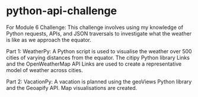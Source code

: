 # python-api-challenge
For Module 6 Challenge:
This challenge involves using my knowledge of Python requests, APIs, and JSON traversals to investigate what the weather is like as we approach the equator.

Part 1: WeatherPy:
A Python script is used to visualise the weather over 500 cities of varying distances from the equator. 
The citipy Python library Links and the OpenWeatherMap API Links are used to create a representative model of weather across cities.

Part 2: VacationPy:
A vacation is planned using the geoViews Python library and the Geoapify API. Map visualisations are created.
